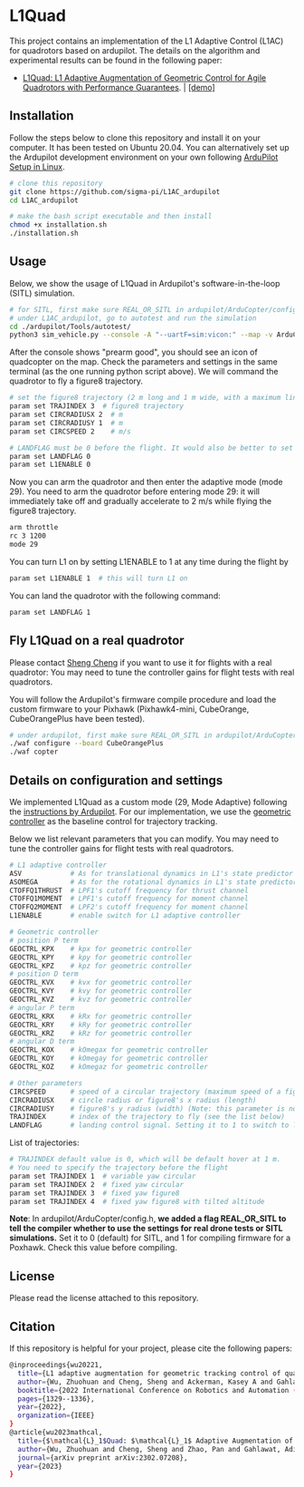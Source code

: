 # L1Quad
This project contains an implementation of the L1 Adaptive Control (L1AC) for quadrotors based on ardupilot. The details on the algorithm and experimental results can be found in the following paper:
* [L1Quad: L1 Adaptive Augmentation of Geometric Control for Agile Quadrotors with Performance Guarantees](https://arxiv.org/abs/2302.07208). \| [\[demo\]](https://youtu.be/18-2OqTRJ50?si=T6rJvlOqwevCKzZk)

## Installation
Follow the steps below to clone this repository and install it on your computer. It has been tested on Ubuntu 20.04. You can alternatively set up the Ardupilot development environment on your own following [ArduPilot Setup in Linux](https://ardupilot.org/dev/docs/building-setup-linux.html#building-setup-linux).

```bash
# clone this repository
git clone https://github.com/sigma-pi/L1AC_ardupilot
cd L1AC_ardupilot

# make the bash script executable and then install
chmod +x installation.sh
./installation.sh
```

## Usage
Below, we show the usage of L1Quad in Ardupilot's software-in-the-loop (SITL) simulation. 

```bash
# for SITL, first make sure REAL_OR_SITL in ardupilot/ArduCopter/config.h is 0
# under L1AC_ardupilot, go to autotest and run the simulation
cd ./ardupilot/Tools/autotest/
python3 sim_vehicle.py --console -A "--uartF=sim:vicon:" --map -v ArduCopter -f X
```
After the console shows "prearm good", you should see an icon of quadcopter on the map. Check the parameters and settings in the same terminal (as the one running python script above). We will command the quadrotor to fly a figure8 trajectory. 
```bash
# set the figure8 trajectory (2 m long and 1 m wide, with a maximum linear speed of 2 m/s) before the flight
param set TRAJINDEX 3  # figure8 trajectory
param set CIRCRADIUSX 2  # m
param set CIRCRADIUSY 1  # m
param set CIRCSPEED 2    # m/s

# LANDFLAG must be 0 before the flight. It would also be better to set L1 off (L1ENABLE = 0) before the flight
param set LANDFLAG 0
param set L1ENABLE 0
```
Now you can arm the quadrotor and then enter the adaptive mode (mode 29). You need to arm the quadrotor before entering mode 29: it will immediately take off and gradually accelerate to 2 m/s while flying the figure8 trajectory.
```bash
arm throttle
rc 3 1200
mode 29
```

You can turn L1 on by setting L1ENABLE to 1 at any time during the flight by
```bash
param set L1ENABLE 1  # this will turn L1 on
```

You can land the quadrotor with the following command:
```bash
param set LANDFLAG 1
```

## Fly L1Quad on a real quadrotor

Please contact [Sheng Cheng](https://github.com/Sheng-Cheng) if you want to use it for flights with a real quadrotor: You may need to tune the controller gains for flight tests with real quadrotors.

You will follow the Ardupilot's firmware compile procedure and load the custom firmware to your Pixhawk (Pixhawk4-mini, CubeOrange, CubeOrangePlus have been tested).
```bash
# under ardupilot, first make sure REAL_OR_SITL in ardupilot/ArduCopter/config.h is 1
./waf configure --board CubeOrangePlus
./waf copter
```

## Details on configuration and settings
We implemented L1Quad as a custom mode (29, Mode Adaptive) following the [instructions by Ardupilot](https://ardupilot.org/dev/docs/apmcopter-adding-a-new-flight-mode.html). For our implementation, we use the [geometric controller](https://ieeexplore.ieee.org/document/5717652) as the baseline control for trajectory tracking.

Below we list relevant parameters that you can modify. You may need to tune the controller gains for flight tests with real quadrotors.
```bash
# L1 adaptive controller
ASV            # As for translational dynamics in L1's state predictor
ASOMEGA        # As for the rotational dynamics in L1's state predictor
CTOFFQ1THRUST  # LPF1's cutoff frequency for thrust channel
CTOFFQ1MOMENT  # LPF1's cutoff frequency for moment channel
CTOFFQ2MOMENT  # LPF2's cutoff frequency for moment channel
L1ENABLE       # enable switch for L1 adaptive controller

# Geometric controller
# position P term
GEOCTRL_KPX    # kpx for geometric controller
GEOCTRL_KPY    # kpy for geometric controller
GEOCTRL_KPZ    # kpz for geometric controller
# position D term
GEOCTRL_KVX    # kvx for geometric controller
GEOCTRL_KVY    # kvy for geometric controller
GEOCTRL_KVZ    # kvz for geometric controller
# angular P term
GEOCTRL_KRX    # kRx for geometric controller
GEOCTRL_KRY    # kRy for geometric controller
GEOCTRL_KRZ    # kRz for geometric controller
# angular D term
GEOCTRL_KOX    # kOmegax for geometric controller
GEOCTRL_KOY    # kOmegay for geometric controller
GEOCTRL_KOZ    # kOmegaz for geometric controller

# Other parameters
CIRCSPEED      # speed of a circular trajectory (maximum speed of a figure8 trajectory)
CIRCRADIUSX    # circle radius or figure8's x radius (length)
CIRCRADIUSY    # figure8's y radius (width) (Note: this parameter is not used for a circular trajectory)
TRAJINDEX      # index of the trajectory to fly (see the list below)
LANDFLAG       # landing control signal. Setting it to 1 to switch to landing operation and it will disable takeoff.  Make sure to set it to 0 before the flight.
```

List of trajectories:
```bash
# TRAJINDEX default value is 0, which will be default hover at 1 m.
# You need to specify the trajectory before the flight
param set TRAJINDEX 1  # variable yaw circular
param set TRAJINDEX 2  # fixed yaw circular
param set TRAJINDEX 3  # fixed yaw figure8
param set TRAJINDEX 4  # fixed yaw figure8 with tilted altitude 
```

**Note**:
In ardupilot/ArduCopter/config.h, **we added a flag REAL_OR_SITL to tell the compiler whether to use the settings for real drone tests or SITL simulations.** Set it to 0 (default) for SITL, and 1 for compiling firmware for a Poxhawk. Check this value before compiling.

## License
Please read the license attached to this repository.

## Citation
If this repository is helpful for your project, please cite the following papers:
```bash
@inproceedings{wu20221,
  title={L1 adaptive augmentation for geometric tracking control of quadrotors},
  author={Wu, Zhuohuan and Cheng, Sheng and Ackerman, Kasey A and Gahlawat, Aditya and Lakshmanan, Arun and Zhao, Pan and Hovakimyan, Naira},
  booktitle={2022 International Conference on Robotics and Automation (ICRA)},
  pages={1329--1336},
  year={2022},
  organization={IEEE}
}
@article{wu2023mathcal,
  title={$\mathcal{L}_1$Quad: $\mathcal{L}_1$ Adaptive Augmentation of Geometric Control for Agile Quadrotors with Performance Guarantees},
  author={Wu, Zhuohuan and Cheng, Sheng and Zhao, Pan and Gahlawat, Aditya and Ackerman, Kasey A and Lakshmanan, Arun and Yang, Chengyu and Yu, Jiahao and Hovakimyan, Naira},
  journal={arXiv preprint arXiv:2302.07208},
  year={2023}
}
```
